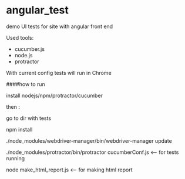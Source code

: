 # angular_test
demo UI tests for site with angular front end

Used tools:
- cucumber.js
- node.js
- protractor

With current config tests will run in Chrome 

####how to run

install nodejs/npm/protractor/cucumber

then :

go to dir with tests

npm install

./node_modules/webdriver-manager/bin/webdriver-manager update

./node_modules/protractor/bin/protractor cucumberConf.js  <-- for tests running

node make_html_report.js <-- for making html report
